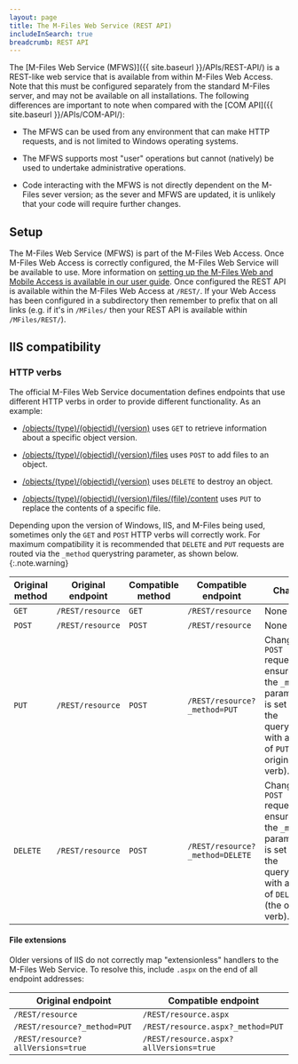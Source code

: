```yaml
---
layout: page
title: The M-Files Web Service (REST API)
includeInSearch: true
breadcrumb: REST API
---
```


The [M-Files Web Service (MFWS)]({{ site.baseurl }}/APIs/REST-API/) is a REST-like web service that is available from within M-Files Web Access. Note that this must be configured separately from the standard M-Files server, and may not be available on all installations.  The following differences are important to note when compared with the [COM API]({{ site.baseurl }}/APIs/COM-API/):

* The MFWS can be used from any environment that can make HTTP requests, and is not limited to Windows operating systems.

* The MFWS supports most "user" operations but cannot (natively) be used to undertake administrative operations.

* Code interacting with the MFWS is not directly dependent on the M-Files sever version; as the sever and MFWS are updated, it is unlikely that your code will require further changes.

## Setup

The M-Files Web Service (MFWS) is part of the M-Files Web Access.  Once M-Files Web Access is correctly configured, the M-Files Web Service will be available to use.  More information on [setting up the M-Files Web and Mobile Access is available in our user guide](https://www.m-files.com/user-guide/latest/eng/Configure_M-Files_Web_Access.html).  Once configured the REST API is available within the M-Files Web Access at `/REST/`.  If your Web Access has been configured in a subdirectory then remember to prefix that on all links (e.g. if it's in `/MFiles/` then your REST API is available within `/MFiles/REST/`).

## IIS compatibility

### HTTP verbs

The official M-Files Web Service documentation defines endpoints that use different HTTP verbs in order to provide different functionality. As an example:

* [/objects/(type)/(objectid)/(version)](https://developer.m-files.com/APIs/REST-API/Reference/resources/objects/type/objectid/version.html) uses `GET` to retrieve information about a specific object version.

* [/objects/(type)/(objectid)/(version)/files](https://developer.m-files.com/APIs/REST-API/Reference/resources/objects/type/objectid/version/files.html) uses `POST` to add files to an object.

* [/objects/(type)/(objectid)/(version)](https://developer.m-files.com/APIs/REST-API/Reference/resources/objects/type/objectid/version.html) uses `DELETE` to destroy an object.

* [/objects/(type)/(objectid)/(version)/files/(file)/content](https://developer.m-files.com/APIs/REST-API/Reference/resources/objects/type/objectid/version/files/file/content.html) uses `PUT` to replace the contents of a specific file.

Depending upon the version of Windows, IIS, and M-Files being used, sometimes only the `GET` and `POST` HTTP verbs will correctly work.  For maximum compatibility it is recommended that `DELETE` and `PUT` requests are routed via the `_method` querystring parameter, as shown below.
{:.note.warning}

Original method | Original endpoint | Compatible method | Compatible endpoint | Change
--- | --- | --- | --- | ---
`GET` | `/REST/resource` | `GET` | `/REST/resource` | None
`POST` | `/REST/resource` | `POST` | `/REST/resource` | None
`PUT` | `/REST/resource` | `POST` | `/REST/resource?_method=PUT` | Change to `POST` request and ensure that the `_method` parameter is set on the querystring, with a value of `PUT` (the original verb).
`DELETE` | `/REST/resource` |`POST` | `/REST/resource?_method=DELETE` | Change to `POST` request and ensure that the `_method` parameter is set on the querystring, with a value of `DELETE` (the original verb).

#### File extensions

Older versions of IIS do not correctly map "extensionless" handlers to the M-Files Web Service.  To resolve this, include `.aspx` on the end of all endpoint addresses:

Original endpoint | Compatible endpoint
--- | ---
`/REST/resource` | `/REST/resource.aspx`
`/REST/resource?_method=PUT` | `/REST/resource.aspx?_method=PUT`
`/REST/resource?allVersions=true` | `/REST/resource.aspx?allVersions=true`
